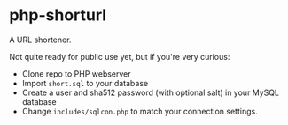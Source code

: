# php-shorturl
A URL shortener.

Not quite ready for public use yet, but if you're very curious:
* Clone repo to PHP webserver
* Import `short.sql` to your database
* Create a user and sha512 password (with optional salt) in your MySQL database
* Change `includes/sqlcon.php` to match your connection settings.